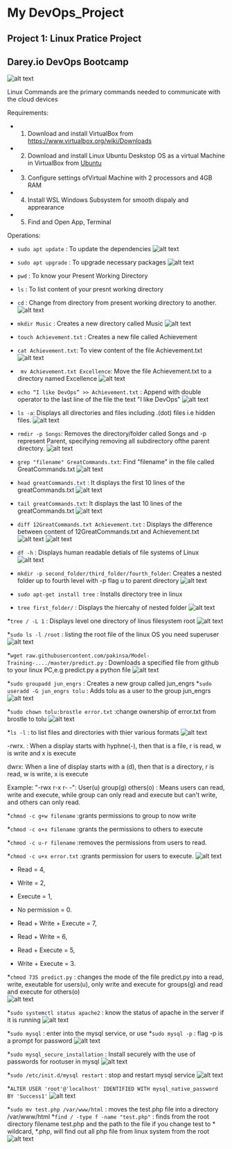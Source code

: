 # My DevOps_Project 
## Project 1: Linux Pratice Project
## Darey.io DevOps Bootcamp


![alt text](img/Linux-Symbole.png "Linux")

Linux Commands are the primary commands needed to communicate with the cloud devices

Requirements:
* 1. Download and install VirtualBox from <https://www.virtualbox.org/wiki/Downloads>
* 2. Download and install Linux Ubuntu Deskstop OS as a virtual Machine in VirtualBox from [Ubuntu](https://ubuntu.com/download/desktop)
* 3. Configure settings ofVirtual Machine with 2 processors and 4GB RAM
* 4. Install WSL Windows Subsystem for smooth dispaly and apprearance
* 5. Find and Open App, Terminal


Operations:
* ```sudo apt update``` : To update the dependencies
![alt text](img/Sudo_apt_update.png "update") 

* ```sudo apt upgrade``` : To upgrade necessary packages
![alt text](img/Sudo_apt_upgrade.png "upgrade") 

* ```pwd``` : To know your Present Working Directory
* ```ls```  : To list content of your presnt working directory
* ```cd```  : Change from directory from present working directory to another.
![alt text](img/cdpwdls.png "cd") 

* ```mkdir Music```  : Creates a new directory called Music
![alt text](img/mkdir.png "make") 

* ```touch Achievement.txt``` : Creates a new file called Achievement
* ```cat Achievement.txt```: To view content of the file Achievement.txt
![alt text](img/cat.png "cat")

* ``` mv Achievement.txt Excellence```: Move the file Achievement.txt to a directory named Excellence
![alt text](img/mv_achievement.png "achieve")

* ```echo “I like DevOps” >> Achievement.txt```  : Append with double operator to the last line of the file the text "I like DevOps"
![alt text](img/echo.png "echo")

* ```ls -a```: Displays all directories and files including .(dot) files i.e hidden files.
![alt text](img/Ls-a.png "lsa")

* ```rmdir -p Songs```: Removes the directory/folder called Songs and -p represent Parent, specifying removing all subdirectory ofthe parent directory.
![alt text](img/rmdir.png "remove")

* ```grep "filename" GreatCommands.txt```: Find "filename" in the file called GreatCommands.txt
![alt text](img/grep.png "grep")

* ```head greatCommands.txt```  : It displays the first 10 lines of the greatCommands.txt
![alt text](img/head.png "head")

* ```tail greatCommands.txt```:  It displays the last 10 lines of the greatCommands.txt
![alt text](img/tail.png "tail")


* ```diff 12GreatCommands.txt Achievement.txt``` : Displays the difference between content of 12GreatCommands.txt and Achievement.txt
![alt text](img/diffa.png "diffa")
![alt text](img/diffb.png "diffb")


* ```df -h```  : Displays human readable detials of file systems of Linux
![alt text](img/df-h.png "dfh")

* ```mkdir -p second_folder/third_folder/fourth_folder```: Creates a nested folder up to fourth level with -p flag u to parent directory
![alt text](nested_folder.png "nested")

* ```sudo apt-get install tree```   : Installs directory tree in linux
* ```tree first_folder/```   : Displays the hiercahy of nested folder
![alt text](img/tree_nest_folder.png "tnf")


*```tree / -L 1```   : Displays level one directory of linus filesystem root 
![alt text](img/tree_linux_root.png "tlr")


*```sudo ls -l /root```   : listing the root file of the linux OS you need superuser
![alt text](img/sudo_root.png "sudo")


*```wget raw.githubusercontent.com/pakinsa/Model-Training-..../master/predict.py``` : Downloads a specified file from github to your linux PC,e.g predict.py a python file
![alt text](img/wget_to_github.png "wget")


*```sudo groupadd jun_engrs```  : Creates a new group called jun_engrs
*```sudo useradd -G jun_engrs tolu``` : Adds tolu as a user to the group jun_engrs
![alt text](img/user_groups.png "user")


*```sudo chown tolu:brostle error.txt```   :change ownership of error.txt from brostle to tolu
![alt text](img/chown.png "own")


*```ls -l``` : to list files and directories with thier various formats
![alt text](img/ls-l.png "ls-l")

-rwrx. : When a display starts with hyphne(-), then that is a file, r is read, w is write and x is execute

dwrx: When a line of display starts with a (d), then that is a directory, r is read, w is write, x is execute

Example: "-rwx r-x r- -": User(u) group(g) others(o) : Means users can read, write and execute, while group can only read and execute but can't write, and others can only read.

*```chmod -c g+w filename```  :grants permissions to group to now write

*```chmod -c o+x filename```  :grants the permissions to others to execute

*```chmod -c u-r filename```  :removes the permissions from users to read.

*```chmod -c u+x error.txt```  :grants permission for users to execute.
![alt text](img/chmod.png "chm")


* Read = 4,
* Write = 2,
* Execute = 1,
* No permission = 0.


* Read + Write + Execute = 7,
* Read + Write = 6,
* Read + Execute = 5,
* Write + Execute = 3.

*```chmod 735 predict.py```   : changes the mode of the file predict.py into a read, write, exeutable for users(u), only write and execute for groups(g) and read and execute for others(o)  
 ![alt text](img/chmod735.png "chm")


*```sudo systemctl status apache2``` : know the status of apache in the server if it is running
![alt text](img/statusapache.png)


*```sudo mysql``` : enter into the mysql service, or use
*```sudo mysql -p```  : flag -p is a prompt for password
![alt text](img/entermysqlproper.png)



*```sudo mysql_secure_installation``` : Install securely with the use of passwords for rootuser in mysql
![alt text](img/mysqlsecureinstallation.png)


*```sudo /etc/init.d/mysql restart```  :  stop and restart mysql service 
![alt text](img/restartmysql.png)

*```ALTER USER 'root'@'localhost' IDENTIFIED WITH mysql_native_password BY 'Success1'```
![alt text](img/changerootpasswrdmysql.png)

*```sudo mv test.php /var/www/html```   : moves the test.php file into a directory /var/www/html
*```find / -type f -name "test.php"```   : finds from the root directory filename test.php and the path to the file
if you change test to * wildcard, *.php, will find out all php file from linux system from the root 
![alt text](img/mvtestfile.png)


